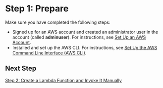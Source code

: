 # Step 1: Prepare<a name="with-userapp-walkthrough-custom-events-deploy"></a>

Make sure you have completed the following steps:
+ Signed up for an AWS account and created an administrator user in the account \(called **adminuser**\)\. For instructions, see [Set Up an AWS Account](setup.md)\. 
+ Installed and set up the AWS CLI\. For instructions, see [Set Up the AWS Command Line Interface \(AWS CLI\)](setup-awscli.md)\.

## Next Step<a name="with-userapp-aws-cli-setup-instructions-next-step"></a>

 [Step 2: Create a Lambda Function and Invoke It Manually](with-userapp-walkthrough-custom-events-create-test-function.md) 